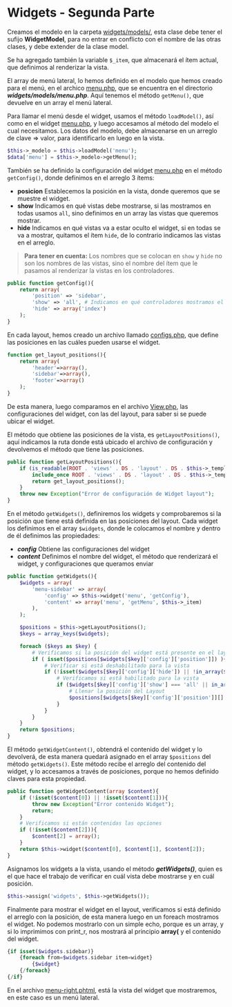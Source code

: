 # Widgets - Segunda Parte

Creamos el modelo en la carpeta [widgets/models/](../widgets/models/), esta clase debe tener el sufijo **WidgetModel**, para no entrar en conflicto con el nombre de las otras clases, y debe extender de la clase model.

Se ha agregado también la variable `$_item`, que almacenará el ítem actual, que definimos al renderizar la vista.

El array de menú lateral, lo hemos definido en el modelo que hemos creado para el menú, en el archico [menu.php](../widgets/models/menu.php), que se encuentra en el directorio **_widgets/models/menu.php_**. Aquí tenemos el método `getMenu()`, que devuelve en un array el menú lateral.

Para llamar el menú desde el widget, usamos el método `loadModel()`, así como en el widget [menu.php](../widgets/menu.php), y luego accesamos al método del modelo el cual necesitamos.
Los datos del modelo, debe almacenarse en un arreglo de clave => valor, para identificarlo en luego en la vista.
```php
$this->_modelo = $this->loadModel('menu'); 
$data['menu'] = $this->_modelo->getMenu();
```

También se ha definido la configuración del widget [menu.php](../widgets/menu.php) en el método `getConfig()`, donde definimos en el arreglo 3 ítems:
- **posicion** Establecemos la posición en la vista, donde queremos que se muestre el widget.
- **show** Indicamos en qué vistas debe mostrarse, si las mostramos en todas usamos `all`, sino definimos en un array las vistas que queremos mostrar. 
- **hide** Indicamos en qué vistas va a estar oculto el widget, si en todas se va a mostrar, quitamos el ítem `hide`, de lo contrario indicamos las vistas en el arreglo.

> **Para tener en cuenta:** Los nombres que se colocan en `show` y `hide` no son los nombres de las vistas, sino el nombre del ítem que le pasamos al renderizar la vistas en los controladores.

```php 
public function getConfig(){
	return array(
		'position' => 'sidebar',
		'show' => 'all', # Indicamos en qué controladores mostramos el widget
		'hide' => array('index')
	);
}
```


En cada layout, hemos creado un archivo llamado [configs.php](../views/layout/default/configs.php), que define las posiciones en las cuáles pueden usarse el widget.
```php 
function get_layout_positions(){
	return array(
		'header'=>array(),
		'sidebar'=>array(),
		'footer'=>array()
	);
}
```

De esta manera, luego comparamos en el archivo [View.php](../application/View.php), las configuraciones del widget, con las del layout, para saber si se puede ubicar el widget.


El método que obtiene las posiciones de la vista, es `getLayoutPositions()`, 
aquí indicamos la ruta donde está ubicado el archivo de configuración y devolvemos el método que tiene las posiciones.
```php 
public function getLayoutPositions(){
	if (is_readable(ROOT . 'views' . DS . 'layout' . DS . $this->_template . DS . 'configs.php')){
		include_once ROOT . 'views' . DS . 'layout' . DS . $this->_template . DS . 'configs.php';
		return get_layout_positions();
	}
	throw new Exception("Error de configuración de Widget layout");
}
```



En el método `getWidgets()`, definiremos los widgets y comprobaremos si la posición que tiene está definida en las posiciones del layout. Cada widget los definimos en el array `$widgets`, donde le colocamos el nombre y dentro de él definimos las propiedades:
- **_config_** Obtiene las configuraciones del widget
- **_content_** Definimos el nombre del widget, el método que renderizará el widget, y configuraciones que queramos enviar

```php 
public function getWidgets(){
	$widgets = array(
		'menu-sidebar' => array(
			'config' => $this->widget('menu', 'getConfig'),  
			'content' => array('menu', 'getMenu', $this->_item)
		),
	);

	$positions = $this->getLayoutPositions();
	$keys = array_keys($widgets);

	foreach ($keys as $key) {
		# Verificamos si la posición del widget está presente en el layout
		if ( isset($positions[$widgets[$key]['config']['position']]) ){
			# Verificar si está deshabilitado para la vista
			if (!isset($widgets[$key]['config']['hide']) || !in_array($this->_item, $widgets[$key]['config']['hide']) ){
				# Verificamos si está habilitado para la vista
				if ($widgets[$key]['config']['show'] === 'all' || in_array($this->_item, $widgets[$key]['config']['show']) ){
					# Llenar la posición del Layout
					$positions[$widgets[$key]['config']['position']][] = $this->getWidgetContent($widgets[$key]['content']);
				}
			}
		}
	}
	return $positions;
}
```


El método `getWidgetContent()`, obtendrá el contenido del widget y lo devolverá, de esta manera quedará asignado en el array `$positions` del método `getWidgets()`. Este método recibe el arreglo del contenido del widget, y lo accesamos a través de posiciones, porque no hemos definido claves para esta propiedad.
```php 
public function getWidgetContent(array $content){
	if (!isset($content[0]) || !isset($content[1])){
		throw new Exception("Error contenido Widget");
		return;
	}
	# Verificamos si están contenidas las opciones
	if (!isset($content[2])){
		$content[2] = array();
	}
	return $this->widget($content[0], $content[1], $content[2]);
}
```


Asignamos los widgets a la vista, usando el método **_getWidgets()_**, quien es el que hace el trabajo de verificar en cuál vista debe mostrarse y en cuál posición.
```php 
$this->assign('widgets', $this->getWidgets());
```

Finalmente para mostrar el widget en el layout, verificamos si está definido el arreglo con la posición, de esta manera luego en un foreach mostramos el widget. No podemos mostrarlo con un simple echo, porque es un array, y si lo imprimimos con print_r, nos mostrará al principio **array(** y el contenido del widget.
```php 
{if isset($widgets.sidebar)}
	{foreach from=$widgets.sidebar item=widget}
		{$widget}
	{/foreach}
{/if}
```

En el archivo [menu-right.phtml](../widgets/views/menu-right.phtml), está la vista del widget que mostraremos, en este caso es un menú lateral.

